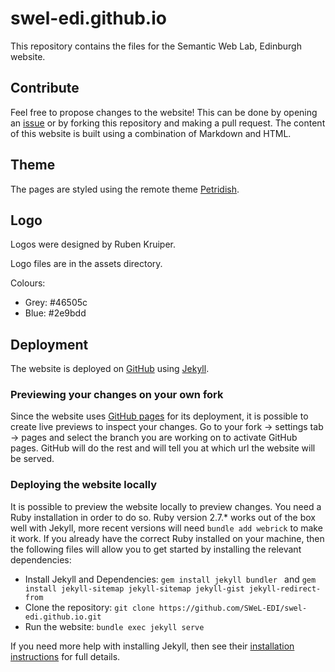 # swel-edi.github.io
This repository contains the files for the Semantic Web Lab, Edinburgh website. 

## Contribute
Feel free to propose changes to the website! This can be done by opening an [issue](https://github.com/SWeL-EDI/swel-edi.github.io/issues) or by forking this repository and making a pull request. The content of this website is built using a combination of Markdown and HTML.

## Theme

The pages are styled using the remote theme [Petridish](https://github.com/peterdesmet/petridish).

## Logo 

Logos were designed by Ruben Kruiper.

Logo files are in the assets directory.

Colours:
- Grey: #46505c
- Blue: #2e9bdd

## Deployment
The website is deployed on [GitHub](https://github.com/) using [Jekyll](https://jekyllrb.com/).

### Previewing your changes on your own fork

Since the website uses [GitHub pages](https://pages.github.com/) for its deployment, it is possible to create live previews to inspect your changes. Go to your fork -> settings tab -> pages and select the branch you are working on to activate GitHub pages. GitHub will do the rest and will tell you at which url the website will be served.

### Deploying the website locally

It is possible to preview the website locally to preview changes. You need a Ruby installation in order to do so. Ruby version 2.7.* works out of the box well with Jekyll, more recent versions will need `bundle add webrick` to make it work. If you already have the correct Ruby installed on your machine, then the following files will allow you to get started by installing the relevant dependencies:

- Install Jekyll and Dependencies: ```gem install jekyll bundler ``` and ```gem install jekyll-sitemap jekyll-sitemap jekyll-gist jekyll-redirect-from```
- Clone the repository: ```git clone https://github.com/SWeL-EDI/swel-edi.github.io.git```
- Run the website: ```bundle exec jekyll serve```

If you need more help with installing Jekyll, then see their [installation instructions](https://jekyllrb.com/docs/installation/) for full details.
